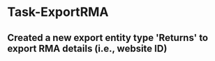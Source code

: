 # Task-ExportRMA

## Created a new export entity type 'Returns' to export RMA details (i.e., website ID)
